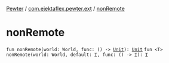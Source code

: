 [Pewter](../index.md) / [com.ejektaflex.pewter.ext](index.md) / [nonRemote](./non-remote.md)

# nonRemote

`fun nonRemote(world: World, func: () -> `[`Unit`](https://kotlinlang.org/api/latest/jvm/stdlib/kotlin/-unit/index.html)`): `[`Unit`](https://kotlinlang.org/api/latest/jvm/stdlib/kotlin/-unit/index.html)
`fun <T> nonRemote(world: World, default: `[`T`](non-remote.md#T)`, func: () -> `[`T`](non-remote.md#T)`): `[`T`](non-remote.md#T)